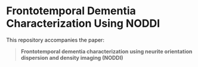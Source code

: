 # Frontotemporal Dementia Characterization Using NODDI

This repository accompanies the paper:
> **Frontotemporal dementia characterization using neurite orientation dispersion and density imaging (NODDI)**  
